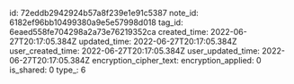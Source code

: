 id: 72eddb2942924b57a8f239e1e91c5387
note_id: 6182ef96bb10499380a9e5e57998d018
tag_id: 6eaed558fe704298a2a73e76219352ca
created_time: 2022-06-27T20:17:05.384Z
updated_time: 2022-06-27T20:17:05.384Z
user_created_time: 2022-06-27T20:17:05.384Z
user_updated_time: 2022-06-27T20:17:05.384Z
encryption_cipher_text: 
encryption_applied: 0
is_shared: 0
type_: 6